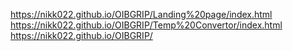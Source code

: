  https://nikk022.github.io/OIBGRIP/Landing%20page/index.html
 https://nikk022.github.io/OIBGRIP/Temp%20Convertor/index.html
 https://nikk022.github.io/OIBGRIP/
